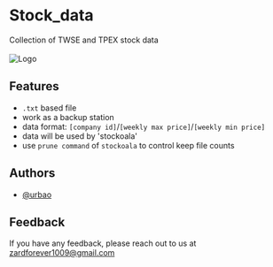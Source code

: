 
# Stock_data

Collection of TWSE and TPEX stock data<br/><br/>
![Logo](https://cdn-icons-png.flaticon.com/256/3073/3073464.png)

## Features

- `.txt` based file
- work as a backup station
- data format: `[company id]`/`[weekly max price]`/`[weekly min price]`
- data will be used by 'stockoala'
- use `prune command` of `stockoala` to control keep file counts

## Authors

- [@urbao](https://www.github.com/urbao)


## Feedback

If you have any feedback, please reach out to us at zardforever1009@gmail.com


